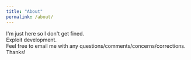 ```yaml
---
title: "About"
permalink: /about/
---
```


I'm just here so I don't get fined.  
Exploit development.  
Feel free to email me with any questions/comments/concerns/corrections. Thanks!